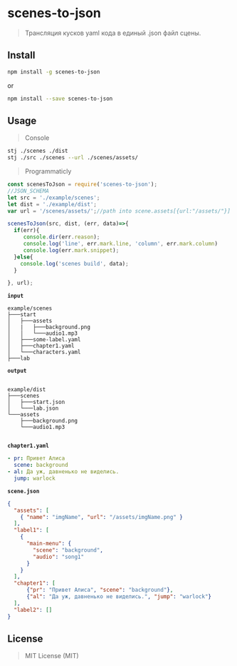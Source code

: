 # scenes-to-json
> Трансляция кусков yaml кода в единый .json  файл сцены.

## Install

```bash
npm install -g scenes-to-json
```
or

```bash
npm install --save scenes-to-json
```

## Usage

> Console

```bash
stj ./scenes ./dist
stj ./src ./scenes --url ./scenes/assets/
```
> Programmaticly
```js
const scenesToJson = require('scenes-to-json');
//JSON_SCHEMA
let src = './example/scenes';
let dist = './example/dist';
var url = '/scenes/assets/';//path into scene.assets[{url:"/assets/"}] default /scenes/assets/

scenesToJson(src, dist, (err, data)=>{
  if(err){
     console.dir(err.reason);
     console.log('line', err.mark.line, 'column', err.mark.column)
     console.log(err.mark.snippet);
  }else{
    console.log('scenes build', data);
  }

}, url);

```
__`input`__
```text
example/scenes
├───start
│   ├───assets
│   |   ├───background.png
│   │   └───audio1.mp3
│   ├───some-label.yaml
│   ├───chapter1.yaml
│   └───characters.yaml    
├───lab
```

__`output`__
```text

example/dist
├───scenes
│   ├───start.json
│   └───lab.json
└───assets
    ├───background.png
    └───audio1.mp3 
   
```

__`chapter1.yaml`__

```yaml
- pr: Привет Алиса
  scene: background
- al: Да уж, давненько не виделись.
  jump: warlock
```
__`scene.json`__
```json
{
  "assets": [
    { "name": "imgName", "url": "/assets/imgName.png" }
  ],
  "label1": [
    {
      "main-menu": {
        "scene": "background", 
        "audio": "song1"
      }
    }
  ],
  "chapter1": [
      {"pr": "Привет Алиса", "scene": "background"},
      {"al": "Да уж, давненько не виделись.", "jump": "warlock"}
  ],
  "label2": []
}
```

## License
> MIT License (MIT)
